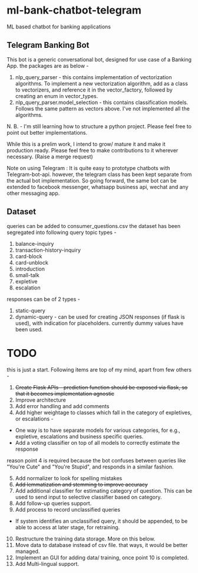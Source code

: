 # ml-bank-chatbot-telegram
ML based chatbot for banking applications

## Telegram Banking Bot
This bot is a generic conversational bot, designed for use case of a Banking App.
the packages are as below - 
1. nlp_query_parser - this contains implementation of vectorization algorithms. To implement a new vectorization algorithm, add as a class to vectorizers, and reference it in the vector_factory, followed by creating an enum in vector_types.
2. nlp_query_parser.model_selection - this contains classification models. Follows the same pattern as vectors above. I've not implemented all the algorithms.

N. B. - I'm still learning how to structure a python project. Please feel free to point out better implementations. 

While this is a prelim work, I intend to grow/ mature it and make it production ready. Please feel free to make contributions to it wherever necessary. (Raise a merge request)

Note on using Telegram : It is quite easy to prototype chatbots with Telegram-bot-api. however, the telegram class has been kept separate from the actual bot implementation.
So going forward, the same bot can be extended to facebook messenger, whatsapp business api, wechat and any other messaging app.

## Dataset
queries can be added to consumer_questions.csv
the dataset has been segregated into following query topic types - 
1. balance-inquiry
2. transaction-history-inquiry
3. card-block
4. card-unblock
5. introduction
6. small-talk
7. expletive
8. escalation

responses can be of 2 types - 
1. static-query
2. dynamic-query - can be used for creating JSON responses (if flask is used), with indication for placeholders. currently dummy values have been used.

# TODO
this is just a start. Following items are top of my mind, apart from few others - 
1. ~~Create Flask APIs - prediction function should be exposed via flask, so that it becomes implementation agnostic~~
2. Improve architecture
3. Add error handling and add comments
4. Add higher weightage to classes which fall in the category of expletives, or escalations - 
 - One way is to have separate models for various categories, for e.g., expletive, escalations and business specific queries.
 - Add a voting classifier on top of all models to correctly estimate the response
 
reason point 4 is required because the bot confuses between queries like "You're Cute" and "You're Stupid", and responds in a similar fashion.

5. Add normalizer to look for spelling mistakes
6. ~~Add lemmatization and stemming to improve accuracy~~
7. Add additional classifier for estimating category of question. This can be used to send input to selective classifier based on category.
8. Add follow-up queries support.
9. Add process to record unclassified queries
 - If system identifies an unclassified query, it should be appended, to be able to access at later stage, for retraining.
10. Restructure the training data storage. More on this below.
11. Move data to database instead of csv file. that ways, it would be better managed.
12. Implement an GUI for adding data/ training, once point 10 is completed.
13. Add Multi-lingual support.